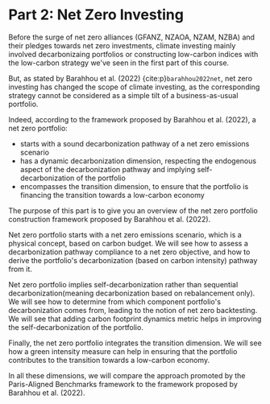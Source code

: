 # Part 2: Net Zero Investing

Before the surge of net zero alliances (GFANZ, NZAOA, NZAM, NZBA) and their pledges towards net zero investments, climate investing mainly involved decarbonizaing portfolios or constructing low-carbon indices with the low-carbon strategy we've seen in the first part of this course.

But, as stated by Barahhou et al. (2022) {cite:p}`barahhou2022net`, net zero investing has changed the scope of climate investing, as the corresponding strategy cannot be considered as a simple tilt of a business-as-usual portfolio.

Indeed, according to the framework proposed by Barahhou et al. (2022), a net zero portfolio:

- starts with a sound decarbonization pathway of a net zero emissions scenario
- has a dynamic decarbonization dimension, respecting the endogenous aspect of the decarbonization pathway and implying self-decarbonization of the portfolio
- encompasses the transition dimension, to ensure that the portfolio is financing the transition towards a low-carbon economy

The purpose of this part is to give you an overview of the net zero portfolio construction framework proposed by Barahhou et al. (2022). 

Net zero portfolio starts with a net zero emissions scenario, which is a physical concept, based on carbon budget. We will see how to assess a decarbonization pathway compliance to a net zero objective, and how to derive the portfolio's decarbonization (based on carbon intensity) pathway from it.

Net zero portfolio implies self-decarbonization rather than sequential decarbonization(meaning decarbonization based on rebalancement only). We will see how to determine from which component portfolio's decarbonization comes from, leading to the notion of net zero backtesting. We will see that adding carbon footprint dynamics metric helps in improving the self-decarbonization of the portfolio.

Finally, the net zero portfolio integrates the transition dimension. We will see how a green intensity measure can help in ensuring that the portfolio contributes to the transition towards a low-carbon economy.

In all these dimensions, we will compare the approach promoted by the Paris-Aligned Benchmarks framework to the framework proposed by Barahhou et al. (2022).
